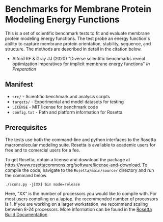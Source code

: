 # Benchmarks for Membrane Protein Modeling Energy Functions

This is a set of scientific benchmark tests to fit and evaluate membrane protein modeling energy functions. The test probe an energy function's ability to capture membrane protein orientation, stability, sequence, and structure. The methods are described in detail in the citation below. 

 - Alford RF & Gray JJ (2020) "Diverse scientific benchmarks reveal optimization imperatives for implicit membrane energy functions" _In Preparation_

## Manifest

 - `src/` - Scientific benchmark and analysis scripts
 - `targets/` - Experimental and model datasets for testing
 - `LICENSE` - MIT license for benchmark code
 - `config.txt` - Path and platform information for Rosetta

## Prerequisites

The tests use both the command-line and python interfaces to the Rosetta macromolecular modeling suite. Rosetta is available to academic users for free and to comercial users for a fee. 

To get Rosetta, obtain a license and download the package at <https://www.rosettacommons.org/software/license-and-download>. To compile the code, navigate to the `Rosetta/main/source/` directory and run the command below. 

```
./scons.py -j[XX] bin mode=release 
```

Here, "XX" is the number of processors you would like to compile with. For most users compiling on a laptop, the recommended number of processors is 1. If you are working on a larger workstation, we recommend scaling between 8-24 processors. More information can be found in the [Rosetta Build Documentation](https://www.rosettacommons.org/docs/wiki/build_documentation/Build-Documentation#setting-up-rosetta-3_basic-setup). 



